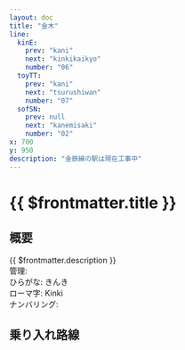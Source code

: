 ```yaml
---
layout: doc
title: "金木"
line:
  kinE:
    prev: "kani"
    next: "kinkikaikyo"
    number: "06"
  toyTT:
    prev: "kani"
    next: "tsurushiwan"
    number: "07"
  sofSN:
    prev: null
    next: "kanemisaki"
    number: "02"
x: 700
y: 950
description: "金鉄線の駅は現在工事中"
---
```


# {{ $frontmatter.title }} <ViewinMap />
<!-- ![駅の写真の説明](駅の写真のURL) -->

## 概要
{{ $frontmatter.description }}  
管理:   
ひらがな: きんき  
ローマ字: Kinki  
ナンバリング: <Numberling />

## 乗り入れ路線
<LineInfo />